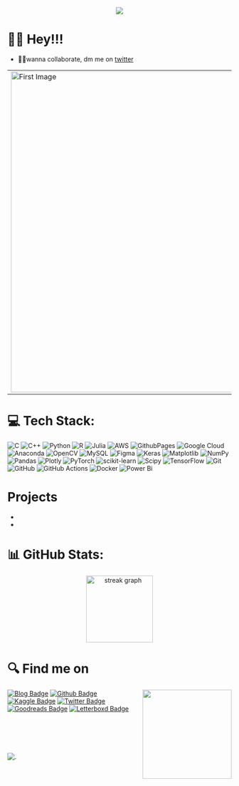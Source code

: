 <p align="center">
  <img src="https://github.com/nihilisticneuralnet/nihilisticneuralnet/assets/138315505/06f20358-8a8b-46af-9186-4ea787c10eca" ></p>
  
  # 🙋‍♂️ Hey!!!

* 👨‍💻wanna collaborate, dm me on [twitter](https://twitter.com/nihilisticnn404)<br>


<!---
nihilisticneuralnet/nihilisticneuralnet is a ✨ special ✨ repository because its `README.md` (this file) appears on your GitHub profile.
You can click the Preview link to take a look at your changes.

--->
<table>
  <tr>
    <td style="border: none;">
      <img src="https://github.com/user-attachments/assets/b93b0376-e6e7-4cef-90f7-58ffff36df70" alt="First Image" width="720" />
    </td>
    
  <td style="border: none;">
      <img src="https://github.com/user-attachments/assets/1117d80c-c106-4ff2-8dfc-a0f745750b45" alt="Second Image" width="220" /><br/>
      <img src="https://github.com/user-attachments/assets/2bbc04cb-5d0d-4920-aab2-f5b8e144de13" alt="Third Image" width="220" /><br/>
      <img src="https://github.com/user-attachments/assets/655af220-f04d-433a-b85a-a65940278b2b" alt="Fourth Image" width="220" />
    </td>
  </tr>
</table>



# 💻 Tech Stack:
![C](https://img.shields.io/badge/c-%2300599C.svg?style=for-the-badge&logo=c&logoColor=white) ![C++](https://img.shields.io/badge/c++-%2300599C.svg?style=for-the-badge&logo=c%2B%2B&logoColor=white) ![Python](https://img.shields.io/badge/python-3670A0?style=for-the-badge&logo=python&logoColor=ffdd54) ![R](https://img.shields.io/badge/r-%23276DC3.svg?style=for-the-badge&logo=r&logoColor=white) ![Julia](https://img.shields.io/badge/-Julia-9558B2?style=for-the-badge&logo=julia&logoColor=white) ![AWS](https://img.shields.io/badge/AWS-%23FF9900.svg?style=for-the-badge&logo=amazon-aws&logoColor=white) ![GithubPages](https://img.shields.io/badge/github%20pages-121013?style=for-the-badge&logo=github&logoColor=white) ![Google Cloud](https://img.shields.io/badge/GoogleCloud-%234285F4.svg?style=for-the-badge&logo=google-cloud&logoColor=white) ![Anaconda](https://img.shields.io/badge/Anaconda-%2344A833.svg?style=for-the-badge&logo=anaconda&logoColor=white) ![OpenCV](https://img.shields.io/badge/opencv-%23white.svg?style=for-the-badge&logo=opencv&logoColor=white) ![MySQL](https://img.shields.io/badge/mysql-4479A1.svg?style=for-the-badge&logo=mysql&logoColor=white) ![Figma](https://img.shields.io/badge/figma-%23F24E1E.svg?style=for-the-badge&logo=figma&logoColor=white) ![Keras](https://img.shields.io/badge/Keras-%23D00000.svg?style=for-the-badge&logo=Keras&logoColor=white) ![Matplotlib](https://img.shields.io/badge/Matplotlib-%23ffffff.svg?style=for-the-badge&logo=Matplotlib&logoColor=black) ![NumPy](https://img.shields.io/badge/numpy-%23013243.svg?style=for-the-badge&logo=numpy&logoColor=white) ![Pandas](https://img.shields.io/badge/pandas-%23150458.svg?style=for-the-badge&logo=pandas&logoColor=white) ![Plotly](https://img.shields.io/badge/Plotly-%233F4F75.svg?style=for-the-badge&logo=plotly&logoColor=white) ![PyTorch](https://img.shields.io/badge/PyTorch-%23EE4C2C.svg?style=for-the-badge&logo=PyTorch&logoColor=white) ![scikit-learn](https://img.shields.io/badge/scikit--learn-%23F7931E.svg?style=for-the-badge&logo=scikit-learn&logoColor=white) ![Scipy](https://img.shields.io/badge/SciPy-%230C55A5.svg?style=for-the-badge&logo=scipy&logoColor=%white) ![TensorFlow](https://img.shields.io/badge/TensorFlow-%23FF6F00.svg?style=for-the-badge&logo=TensorFlow&logoColor=white) ![Git](https://img.shields.io/badge/git-%23F05033.svg?style=for-the-badge&logo=git&logoColor=white) ![GitHub](https://img.shields.io/badge/github-%23121011.svg?style=for-the-badge&logo=github&logoColor=white) ![GitHub Actions](https://img.shields.io/badge/github%20actions-%232671E5.svg?style=for-the-badge&logo=githubactions&logoColor=white) ![Docker](https://img.shields.io/badge/docker-%230db7ed.svg?style=for-the-badge&logo=docker&logoColor=white) ![Power Bi](https://img.shields.io/badge/power_bi-F2C811?style=for-the-badge&logo=powerbi&logoColor=black)


###
###

# Projects
-
-


# 📊 GitHub Stats:

<div align="center">
<!--   <img src="https://github-readme-stats.vercel.app/api?username=nihilisticneuralnet&theme=highcontrast&show_icons=true&hide_border=false&count_private=true" height="150"  /> -->
  <img src="https://github-readme-streak-stats.herokuapp.com/?user=nihilisticneuralnet&theme=highcontrast&hide_border=false" height="150" alt="streak graph"  />
<!--   <img src="https://github-profile-trophy.vercel.app/?username=nihilisticneuralnet" height="200" alt=" graph"  /> -->
</div>

###
# 🔍 Find me on
<img align="right" height="200" src="https://github.com/nihilisticneuralnet/nihilisticneuralnet/assets/138315505/c0dc2dc4-2ddc-45b3-89ab-ede2b112c334"  />


<div align="left">
  <a href="https://nihilisticneuralnet.substack.com/" rel="noopener"><img src="https://img.shields.io/badge/Substack-%23006f5c.svg?style=for-the-badge&logo=substack&logoColor=FF6719" alt="Blog Badge"></a>
<!--   <a href="mailto:nihilisticneuralnet404@gmail.com" rel="noopener"><img src="https://img.shields.io/badge/Gmail-D14836?style=for-the-badge&logo=gmail&logoColor=white" alt="Mail Badge"></a> -->
<!--   <a href="https://www.linkedin.com/in/nihilisticneuralnet/" rel="noopener"><img src="https://img.shields.io/badge/linkedin-%230077B5.svg?style=for-the-badge&logo=linkedin&logoColor=white" alt="Linkedin Badge"></a> -->
  <a href="https://github.com/nihilisticneuralnet" rel="noopener"><img src="https://img.shields.io/badge/github-%23121011.svg?style=for-the-badge&logo=github&logoColor=white" alt="Github Badge"></a>
  <a href="https://www.kaggle.com/nihilisticneuralnet" rel="noopener"><img src="https://img.shields.io/badge/Kaggle-035a7d?style=for-the-badge&logo=kaggle&logoColor=white" alt="Kaggle Badge"></a>
  <a href="https://twitter.com/nihilisticnn404" rel="noopener"><img src="https://img.shields.io/badge/X-%23000000.svg?style=for-the-badge&logo=X&logoColor=white" alt="Twitter Badge"></a>
  <a href="https://www.goodreads.com/nihilisticneuralnet" rel="noopener"><img src="https://img.shields.io/badge/Goodreads-F3F1EA?style=for-the-badge&logo=goodreads&logoColor=372213" alt="Goodreads Badge"></a>
  <a href="https://letterboxd.com/nihilisticnn404/" rel="noopener"><img src="https://img.shields.io/badge/Netflix-E50914?style=for-the-badge&logo=netflix&logoColor=white" alt="Letterboxd Badge"></a>
</div>
<br><br><br><br>

</div>


</div>

###
![.](https://github.com/nihilisticneuralnet/nihilisticneuralnet/assets/138315505/1ac33bd7-9d4d-4b6b-a170-65e5aadc363e)

<br clear="both">

